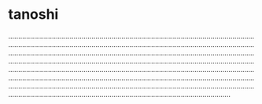 # tanoshi

....................................................................................................................................................................................................................................................................................................................................................................................................................................................................................................................................................................................................................................................................................................................................................................................................................................................................................................................................................................................................................